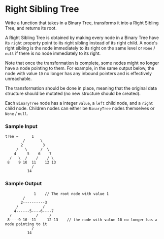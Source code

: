 # Right Sibling Tree

Write a function that takes in a Binary Tree, transforms it into a Right Sibling Tree, and returns its root.

A Right Sibling Tree is obtained by making every node in a Binary Tree have its `right` property point
to its right sibling instead of its right child. A node's right sibling is the node immediately to its
right on the same level or `None` / `null` if there is no node immediately to its right.

Note that once the transformation is complete, some nodes might no longer have a node pointing to them.
For example, in the same output below, the node with value `10` no longer has any inbound pointers and
is effectively unreachable.

The transformation should be done in place, meaning that the original data structure should be mutated
(no new structure should be created).

Each `BinaryTree` node has a integer `value`, a `left` child node, and a `right` child node. Children
nodes can either be `BinaryTree` nodes themselves or `None` / `null`.

### Sample Input

```
tree =      1
        /       \
       2         3
     /   \      /  \
    4     5    6    7
  /   \  /    /    / \
 8    9 10  11    12 13
            /
          14
```

### Sample Output

```
             1    // The root node with value 1
        /
       2----------3
     /           /
    4------5----6----7
  /           /     /
 8----9 10--11     12-13    // the node with value 10 no longer has a node pointing to it
            /
          14
```

```

```
